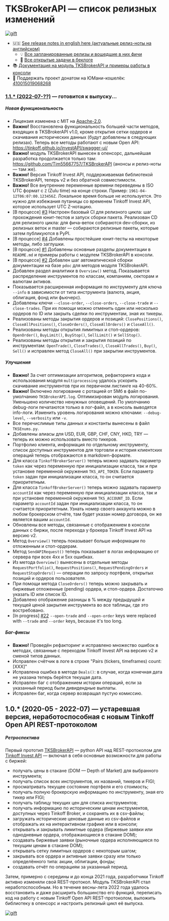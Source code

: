 # TKSBrokerAPI — список релизных изменений

[![gift](https://badgen.net/badge/gift/donate/green)](https://yoomoney.ru/quickpay/shop-widget?writer=seller&targets=%D0%94%D0%BE%D0%BD%D0%B0%D1%82%20(%D0%BF%D0%BE%D0%B4%D0%B0%D1%80%D0%BE%D0%BA)%20%D0%B4%D0%BB%D1%8F%20%D0%B0%D0%B2%D1%82%D0%BE%D1%80%D0%BE%D0%B2%20%D0%BF%D1%80%D0%BE%D0%B5%D0%BA%D1%82%D0%B0%20TKSBrokerAPI&default-sum=999&button-text=13&payment-type-choice=on&successURL=https%3A%2F%2Ftim55667757.github.io%2FTKSBrokerAPI%2F&quickpay=shop&account=410015019068268)

* 🇺🇸 [See release notes in english here (актуальные релиз-ноты на английском)](https://github.com/Tim55667757/TKSBrokerAPI/blob/master/CHANGELOG.md)
  * 💡 [Все запланированные релизы и вошедшие в них фичи](https://github.com/Tim55667757/TKSBrokerAPI/milestones?direction=desc&sort=title&state=open)
  * 📂 [Все открытые задачи в беклоге](https://github.com/Tim55667757/TKSBrokerAPI/issues?q=is%3Aissue+is%3Aopen+sort%3Acreated-asc)
* 📚 [Документация на модуль TKSBrokerAPI и примеры работы в консоли](https://github.com/Tim55667757/TKSBrokerAPI/blob/master/README_RU.md)
* 🎁 Поддержать проект донатом на ЮМани-кошелёк: [410015019068268](https://yoomoney.ru/quickpay/shop-widget?writer=seller&targets=%D0%94%D0%BE%D0%BD%D0%B0%D1%82%20(%D0%BF%D0%BE%D0%B4%D0%B0%D1%80%D0%BE%D0%BA)%20%D0%B4%D0%BB%D1%8F%20%D0%B0%D0%B2%D1%82%D0%BE%D1%80%D0%BE%D0%B2%20%D0%BF%D1%80%D0%BE%D0%B5%D0%BA%D1%82%D0%B0%20TKSBrokerAPI&default-sum=999&button-text=13&payment-type-choice=on&successURL=https%3A%2F%2Ftim55667757.github.io%2FTKSBrokerAPI%2F&quickpay=shop&account=410015019068268)


### [1.1.* (2022-07-??)](https://github.com/Tim55667757/TKSBrokerAPI/milestone/1) — готовится к выпуску...

##### Новая функциональность

* Лицензия изменена с MIT на [Apache-2.0](https://www.apache.org/licenses/LICENSE-2.0).
* **Важно!** Восстановлена функциональность большей части методов, входящих в TKSBrokerAPI v1.0, кроме открытия сетки ордеров и скачивания исторических данных (будут добавлены в следующих релизах). Теперь все методы работают с новым Open API: https://tinkoff.github.io/investAPI/swagger-ui/
* **Важно!** модуль TKSBrokerAPI вынесен в опенсорс, дальнейшая разработка продолжается только там: https://github.com/Tim55667757/TKSBrokerAPI (анонсы и релиз-ноты — там же).
* **Важно!** Версия Tinkoff Invest API, поддерживаемая библиотекой TKSBrokerAPI, теперь v2 и без обратной совместимости.
* **Важно!** Все внутренние переменные времени переведены в ISO UTC формат с `Z` (Zulu time) на конце строки. Пример: `1961-04-12T06:07:00.123456Z`. Локальное время больше не используется. Это нужно для избежания путаницы со временем Tinkoff Invest API, которое использует UTС Z-нотацию.
* [В процессе] [#3](https://github.com/Tim55667757/TKSBrokerAPI/issues/3) Настроен базовый CI для релизного цикла: шаг прохождения юнит-тестов и запуск сборки пакета. Реализован CD для релизного цикла: для фича-веток собираются dev-сборки, из релизных веток и master — собираются релизные пакеты, которые затем публикуются в PyPI.
* [В процессе] [#4](https://github.com/Tim55667757/TKSBrokerAPI/issues/4) Добавлены простейшие юнит-тесты на некоторые методы, либо заглушки.
* [В процессе] [#1](https://github.com/Tim55667757/TKSBrokerAPI/issues/1) Добавлены основные разделы документации в `README.md` и примеры работы с модулем TKSBrokerAPI в консоли.
* [В процессе] [#2](https://github.com/Tim55667757/TKSBrokerAPI/issues/2) Добавлен шаг автоматической сборки документации на базе `pdoc` для методов модуля TKSBrokerAPI.
* Добавлен раздел аналитики в `Overview()` метод. Показывается распределение инструментов по классам, компаниям, секторам и валютам активов.
* Показывается расширенная информация по инструменту для ключа `--info` в зависимости от типа инструмента (валюта, акция, облигация, фонд или фьючерс).
* Добавлены ключи `--close-order`, `--close-orders`, `--close-trade` и `--close-trades`. При их помощи можно отменить один или несколько ордеров по ID или закрыть сделки по инструментам, зная их тикеры.
* Реализованы методы закрытия ордеров и позиций: `ClosePositions()`, `CloseAllPositions()`, `CloseOrders()`, `CloseAllOrders()` и `CloseAll()`.
* Реализованы методы открытия лимитных и стоп-ордеров: `OpenOrder()`, `BuyLimit()`, `BuyStop()`, `SellLimit()` и `SellStop()`.
* Реализованы методы открытия и закрытия позиций по инструментам: `OpenTrade()`, `CloseTrades()`, `CloseAllTrades()`, `Buy()`, `Sell()` и исправлен метод `CloseAll()` при закрытии инструментов.

##### Улучшения

* **Важно!** За счет оптимизации алгоритмов, рефакторинга кода и использования модуля `multiprocessing` удалось ускорить скачивание инструментов при их первичном листинге на 40-60%.
* **Важно!** Включено логирование с ротацией от 5Мб в файл по-умолчанию `TKSBrokerAPI.log`. Оптимизирован модуль логирования. Уменьшено количество ненужных оповещений. По умолчанию debug-логи печатаются только в лог-файл, а в консоль выводятся info-логи. Изменить уровень логирования можно ключами: `--debug-level`, `--verbosity` или `-v`.
* Все перечислимые типы данных и константы вынесены в файл `TKSEnums.py`.
* Добавлены алиасы для USD, EUR, GBP, CHF, CNY, HKD, TRY — теперь их можно использовать вместо тикеров.
* Портфолио клиента, информация по отдельному инструменту, список доступных инструментов для торговли и история клиентских операций теперь отображаются в markdown-формате.
* Для класса `TinkoffBrokerServer()` теперь можно задавать параметр `token` как через переменную при инициализации класса, так и при установке переменной окружения `TKS_API_TOKEN`. Если параметр `token` задан при инициализации класса, то он считается приоритетным.
* Для класса `TinkoffBrokerServer()` теперь можно задавать параметр `accountId` как через переменную при инициализации класса, так и при установке переменной окружения `TKS_ACCOUNT_ID`. Если параметр `accountId` задан при инициализации класса, то он считается приоритетным. Узнать номер своего аккаунта можно в любом брокерском отчёте, там будет указан номер договора, он же является вашим `accountId`.
* Обновлены все методы, связанные с отображением в консоли данных с биржи, после перехода у брокера Tinkoff Invest API на версию v2.
* Метод `Overview()` теперь показывает больше информации по отложенным и стоп-ордерам. 
* Метод `SendAPIRequest()` теперь показывает в логах информацию от сервера при всех 4xx и 5xx ошибках. 
* Из метода `Overview()` вынесены в отдельные методы `RequestPortfolio()`, `RequestPositions()`, `RequestPendingOrders` и `RequestStopOrders()` — операции по запросу портфеля, открытых позиций и ордеров пользователя. 
* При помощи метода `CloseOrders()` теперь можно закрывать и биржевые отложенные (pending) ордера, и стоп-ордера. Достаточно указать ID или список ID.
* Добавлено отображение разницы в % между предыдущей и текущей ценой закрытия инструмента во все таблицы, где это востребовано.
* [In progress] [#22](https://github.com/Tim55667757/TKSBrokerAPI/issues/22) `--open-trade` and `--open-order` keys were replaced with `--trade` and `--order` keys, because it's too long.

##### Баг-фиксы

* **Важно!** Проведён рефакторинг и исправлено множество ошибок в методах, связанные с переходом Tinkoff Invest API на версию v2 и сменой типов данных.
* Исправлен счётчик в логе в строке "Pairs (tickers, timeframes) count: [XXX]"
* Исправлена ошибка в методе `Deals()`: в случае, когда конечная дата не указана теперь берётся текущая дата.
* Исправлен баг с отображением истории операций, если за указанный период были дивидендные выплаты.
* Исправлен баг, когда сервер возвращал пустую комиссию.


## 1.0.* (2020-05 - 2022-07) — устаревшая версия, неработоспособная с новым Tinkoff Open API REST-протоколом

##### Ретроспектива

Первый прототип [TKSBrokerAPI](https://github.com/Tim55667757/TKSBrokerAPI) — python API над REST-протоколом для [Tinkoff Invest API](https://tinkoff.github.io/investAPI/swagger-ui/) — включал в себя основные возможности для работы с биржей:
* получать цены в стакане (DOM — Depth of Market) для выбранного инструмента;
* получать список всех инструментов, их названий, тикеров и FIGI;
* просматривать текущее состояние портфеля и его стоимость;
* получать полную брокерскую информацию по инструменту, зная его тикер или FIGI;
* получать таблицу текущих цен для списка инструментов;
* получать информацию по историческим ценам инструментов, доступных через Tinkoff Broker, и сохранять их в csv-файлы;
* загружать исторические ценовые данные из csv-файлов и отображать их на интерактивном графике или в консоли;
* открывать и закрывать лимитные ордера (биржевые заявки или однодневные ордера, отображающиеся в стакане DOM);
* создавать биржевые заявки (рыночные ордера исполняющиеся по текущим ценам в стакане DOM);
* открывать сетку лимитных ордеров с некоторым шагом;
* закрывать все ордера и активные заявки сразу или только определённого типа: акции, облигации, фонды;
* создавать отчёт по операциям за указанный период.

Затем, примерно с середины и до конца 2021 года, разработчики Tinkoff активно изменяли свой REST-протокол. Модуль TKSBrokerAPI стал неработоспособным. Но в течение весны-лета 2022 года удалось восстановить и даже расширить большинство его функций, переписать код на работу с новым Tinkoff Open API REST-протоколом, выложить библиотеку в опенсорс и настроить релизный цикл её выпуска.

[![gift](https://badgen.net/badge/gift/donate/green)](https://yoomoney.ru/quickpay/shop-widget?writer=seller&targets=%D0%94%D0%BE%D0%BD%D0%B0%D1%82%20(%D0%BF%D0%BE%D0%B4%D0%B0%D1%80%D0%BE%D0%BA)%20%D0%B4%D0%BB%D1%8F%20%D0%B0%D0%B2%D1%82%D0%BE%D1%80%D0%BE%D0%B2%20%D0%BF%D1%80%D0%BE%D0%B5%D0%BA%D1%82%D0%B0%20TKSBrokerAPI&default-sum=999&button-text=13&payment-type-choice=on&successURL=https%3A%2F%2Ftim55667757.github.io%2FTKSBrokerAPI%2F&quickpay=shop&account=410015019068268)